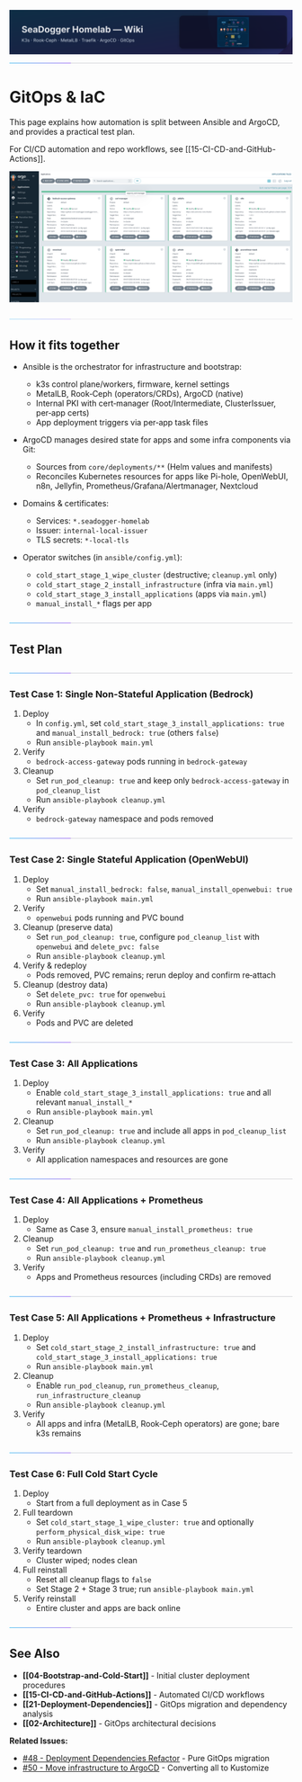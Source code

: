 ![wiki-banner.svg](images/wiki-banner.svg)
![accent-divider.svg](images/accent-divider.svg)
# GitOps & IaC

This page explains how automation is split between Ansible and ArgoCD, and provides a practical test plan.

For CI/CD automation and repo workflows, see [[15-CI-CD-and-GitHub-Actions]].

![argo-dashboard](images/argo-dashboard.png)

![accent-divider.svg](images/accent-divider.svg)
## How it fits together

- Ansible is the orchestrator for infrastructure and bootstrap:
  - k3s control plane/workers, firmware, kernel settings
  - MetalLB, Rook‑Ceph (operators/CRDs), ArgoCD (native)
  - Internal PKI with cert‑manager (Root/Intermediate, ClusterIssuer, per‑app certs)
  - App deployment triggers via per‑app task files

- ArgoCD manages desired state for apps and some infra components via Git:
  - Sources from `core/deployments/**` (Helm values and manifests)
  - Reconciles Kubernetes resources for apps like Pi-hole, OpenWebUI, n8n, Jellyfin, Prometheus/Grafana/Alertmanager, Nextcloud

- Domains & certificates:
  - Services: `*.seadogger-homelab`
  - Issuer: `internal-local-issuer`
  - TLS secrets: `*-local-tls`

- Operator switches (in `ansible/config.yml`):
  - `cold_start_stage_1_wipe_cluster` (destructive; `cleanup.yml` only)
  - `cold_start_stage_2_install_infrastructure` (infra via `main.yml`)
  - `cold_start_stage_3_install_applications` (apps via `main.yml`)
  - `manual_install_*` flags per app

![accent-divider.svg](images/accent-divider.svg)
## Test Plan

![accent-divider.svg](images/accent-divider.svg)
### Test Case 1: Single Non-Stateful Application (Bedrock)

1) Deploy
   - In `config.yml`, set `cold_start_stage_3_install_applications: true` and `manual_install_bedrock: true` (others `false`)
   - Run `ansible-playbook main.yml`
2) Verify
   - `bedrock-access-gateway` pods running in `bedrock-gateway`
3) Cleanup
   - Set `run_pod_cleanup: true` and keep only `bedrock-access-gateway` in `pod_cleanup_list`
   - Run `ansible-playbook cleanup.yml`
4) Verify
   - `bedrock-gateway` namespace and pods removed

![accent-divider.svg](images/accent-divider.svg)
### Test Case 2: Single Stateful Application (OpenWebUI)

1) Deploy
   - Set `manual_install_bedrock: false`, `manual_install_openwebui: true`
   - Run `ansible-playbook main.yml`
2) Verify
   - `openwebui` pods running and PVC bound
3) Cleanup (preserve data)
   - Set `run_pod_cleanup: true`, configure `pod_cleanup_list` with `openwebui` and `delete_pvc: false`
   - Run `ansible-playbook cleanup.yml`
4) Verify & redeploy
   - Pods removed, PVC remains; rerun deploy and confirm re‑attach
5) Cleanup (destroy data)
   - Set `delete_pvc: true` for `openwebui`
   - Run `ansible-playbook cleanup.yml`
6) Verify
   - Pods and PVC are deleted

![accent-divider.svg](images/accent-divider.svg)
### Test Case 3: All Applications

1) Deploy
   - Enable `cold_start_stage_3_install_applications: true` and all relevant `manual_install_*`
   - Run `ansible-playbook main.yml`
2) Cleanup
   - Set `run_pod_cleanup: true` and include all apps in `pod_cleanup_list`
   - Run `ansible-playbook cleanup.yml`
3) Verify
   - All application namespaces and resources are gone

![accent-divider.svg](images/accent-divider.svg)
### Test Case 4: All Applications + Prometheus

1) Deploy
   - Same as Case 3, ensure `manual_install_prometheus: true`
2) Cleanup
   - Set `run_pod_cleanup: true` and `run_prometheus_cleanup: true`
   - Run `ansible-playbook cleanup.yml`
3) Verify
   - Apps and Prometheus resources (including CRDs) are removed

![accent-divider.svg](images/accent-divider.svg)
### Test Case 5: All Applications + Prometheus + Infrastructure

1) Deploy
   - Set `cold_start_stage_2_install_infrastructure: true` and `cold_start_stage_3_install_applications: true`
   - Run `ansible-playbook main.yml`
2) Cleanup
   - Enable `run_pod_cleanup`, `run_prometheus_cleanup`, `run_infrastructure_cleanup`
   - Run `ansible-playbook cleanup.yml`
3) Verify
   - All apps and infra (MetalLB, Rook‑Ceph operators) are gone; bare k3s remains

![accent-divider.svg](images/accent-divider.svg)
### Test Case 6: Full Cold Start Cycle

1) Deploy
   - Start from a full deployment as in Case 5
2) Full teardown
   - Set `cold_start_stage_1_wipe_cluster: true` and optionally `perform_physical_disk_wipe: true`
   - Run `ansible-playbook cleanup.yml`
3) Verify teardown
   - Cluster wiped; nodes clean
4) Full reinstall
   - Reset all cleanup flags to `false`
   - Set Stage 2 + Stage 3 true; run `ansible-playbook main.yml`
5) Verify reinstall
   - Entire cluster and apps are back online


![accent-divider.svg](images/accent-divider.svg)
## See Also

- **[[04-Bootstrap-and-Cold-Start]]** - Initial cluster deployment procedures
- **[[15-CI-CD-and-GitHub-Actions]]** - Automated CI/CD workflows
- **[[21-Deployment-Dependencies]]** - GitOps migration and dependency analysis
- **[[02-Architecture]]** - GitOps architectural decisions

**Related Issues:**
- [#48 - Deployment Dependencies Refactor](https://github.com/seadogger-tech/seadogger-homelab/issues/48) - Pure GitOps migration
- [#50 - Move infrastructure to ArgoCD](https://github.com/seadogger-tech/seadogger-homelab/issues/50) - Converting all to Kustomize
